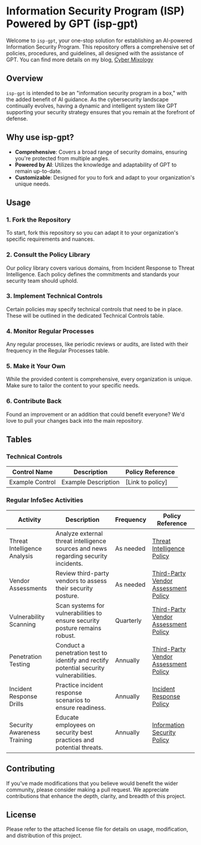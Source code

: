 # Information Security Program (ISP) Powered by GPT (isp-gpt)

Welcome to `isp-gpt`, your one-stop solution for establishing an AI-powered Information Security Program. This repository offers a comprehensive set of policies, procedures, and guidelines, all designed with the assistance of GPT. You can find more details on my blog, [Cyber Mixology](https://www.sedward5.com) 

## Overview

`isp-gpt` is intended to be an "information security program in a box," with the added benefit of AI guidance. As the cybersecurity landscape continually evolves, having a dynamic and intelligent system like GPT supporting your security strategy ensures that you remain at the forefront of defense.

## Why use isp-gpt?

- **Comprehensive**: Covers a broad range of security domains, ensuring you're protected from multiple angles.
- **Powered by AI**: Utilizes the knowledge and adaptability of GPT to remain up-to-date.
- **Customizable**: Designed for you to fork and adapt to your organization's unique needs.

## Usage

### 1. Fork the Repository
To start, fork this repository so you can adapt it to your organization's specific requirements and nuances.

### 2. Consult the Policy Library
Our policy library covers various domains, from Incident Response to Threat Intelligence. Each policy defines the commitments and standards your security team should uphold.

### 3. Implement Technical Controls
Certain policies may specify technical controls that need to be in place. These will be outlined in the dedicated Technical Controls table.

### 4. Monitor Regular Processes
Any regular processes, like periodic reviews or audits, are listed with their frequency in the Regular Processes table.

### 5. Make it Your Own
While the provided content is comprehensive, every organization is unique. Make sure to tailor the content to your specific needs.

### 6. Contribute Back
Found an improvement or an addition that could benefit everyone? We'd love to pull your changes back into the main repository.

## Tables

### Technical Controls

| Control Name | Description | Policy Reference |
|--------------|-------------|------------------|
| Example Control | Example Description | [Link to policy] |

### Regular InfoSec Activities

| Activity                           | Description                                                                           | Frequency   | Policy Reference                    |
|-----------------------------------|---------------------------------------------------------------------------------------|-------------|------------------------------------|
| Threat Intelligence Analysis      | Analyze external threat intelligence sources and news regarding security incidents.   | As needed   | [Threat Intelligence Policy](#)    |
| Vendor Assessments                | Review third-party vendors to assess their security posture.                          | As needed   | [Third-Party Vendor Assessment Policy](#)|
| Vulnerability Scanning            | Scan systems for vulnerabilities to ensure security posture remains robust.          | Quarterly   | [Third-Party Vendor Assessment Policy](#)|
| Penetration Testing               | Conduct a penetration test to identify and rectify potential security vulnerabilities.| Annually    | [Third-Party Vendor Assessment Policy](#)|
| Incident Response Drills          | Practice incident response scenarios to ensure readiness.                            | Annually    | [Incident Response Policy](#)      |
| Security Awareness Training       | Educate employees on security best practices and potential threats.                  | Annually    | [Information Security Policy](#)   |

## Contributing

If you've made modifications that you believe would benefit the wider community, please consider making a pull request. We appreciate contributions that enhance the depth, clarity, and breadth of this project.

## License

Please refer to the attached license file for details on usage, modification, and distribution of this project.
